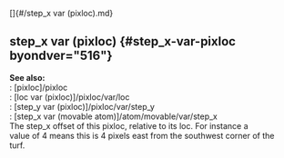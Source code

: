 []{#/step_x var (pixloc).md}    
## step_x var (pixloc) {#step_x-var-pixloc byondver="516"}    
**See also:**    
:   [pixloc]/pixloc    
:   [loc var (pixloc)]/pixloc/var/loc    
:   [step_y var (pixloc)]/pixloc/var/step_y    
:   [step_x var (movable atom)]/atom/movable/var/step_x    
The step_x offset of this pixloc, relative to its loc. For instance a    
value of 4 means this is 4 pixels east from the southwest corner of the    
turf.  